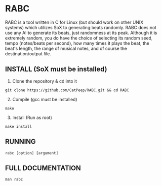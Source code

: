 # RABC
RABC is a tool written in C for Linux (but should work on other UNIX systems) which utilizes SoX to generating beats randomly.
RABC does not use any AI to generate its beats, just randomness at its peak. Although it is extremely random, you do have the
choice of selecting its random seed, tempo (notes/beats per second), how many times it plays the beat, the beat's length, the
range of musical notes, and of course the destination/output file.

## INSTALL (SoX must be installed)
1. Clone the repository & cd into it  
```
git clone https://github.com/CatPeep/RABC.git && cd RABC
```  
  
2. Compile (gcc must be installed)  
```
make
```  
  
3. Install (Run as root)  
```
make install
```  
  
## RUNNING
```rabc [option] [argument]``` 

## FULL DOCUMENTATION
```man rabc```
